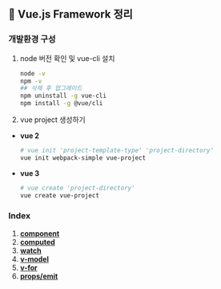 ## :green_book: Vue.js Framework 정리
### 개발환경 구성
1. node 버전 확인 및 vue-cli 설치
    ```bash
    node -v
    npm -v
    ## 삭제 후 업그레이드
    npm uninstall -g vue-cli
    npm install -g @vue/cli
    ```

2. vue project 생성하기  
- **vue 2**
  ```bash
  # vue init 'project-template-type' 'project-directory'
  vue init webpack-simple vue-project
  ```
- **vue 3**
  ```bash
  # vue create 'project-directory'
  vue create vue-project
  ```

### Index
1. **[component](./01_vue_basic/component.html)**
2. **[computed](./01_vue_basic/computed.html)**
3. **[watch](./01_vue_basic/watch.html)**
4. **[v-model](./01_vue_basic/v-model.html)**
5. **[v-for](./02_vue_props_emit/../02_props_emit/src/components/PBMain.vue)**
6. **[props/emit](./02_props_emit/README.md)**